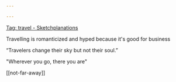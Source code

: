 ```yaml
---

---
```



[Tag: travel - Sketchplanations](https://sketchplanations.com/tags/travel)

Travelling is romanticized and hyped because it's good for business 

“Travelers change their sky but not their soul.”

"Wherever you go, there you are"

[[not-far-away]]

